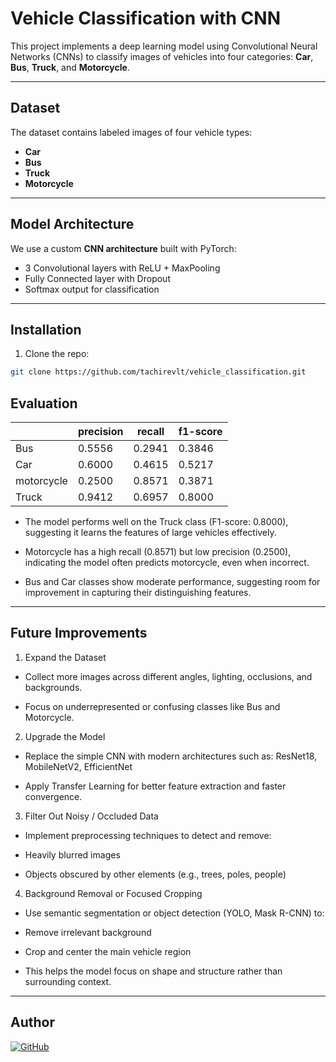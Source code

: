 #  Vehicle Classification with CNN

This project implements a deep learning model using Convolutional Neural Networks (CNNs) to classify images of vehicles into four categories: **Car**, **Bus**, **Truck**, and **Motorcycle**.

---

##  Dataset

The dataset contains labeled images of four vehicle types:
- **Car**
- **Bus**
- **Truck**
- **Motorcycle**


---

##  Model Architecture

We use a custom **CNN architecture** built with PyTorch:

- 3 Convolutional layers with ReLU + MaxPooling
- Fully Connected layer with Dropout
- Softmax output for classification

---

##  Installation

1. Clone the repo:
```bash
git clone https://github.com/tachirevlt/vehicle_classification.git
```

## Evaluation

|             | precision |   recall | f1-score |
|-------------|-----------|----------|----------|
|        Bus  |   0.5556  |  0.2941  |  0.3846  |
|        Car  |   0.6000  |  0.4615  |  0.5217  |
| motorcycle  |   0.2500  |  0.8571  |  0.3871  |
|      Truck  |   0.9412  |  0.6957  |  0.8000  |

- The model performs well on the Truck class (F1-score: 0.8000), suggesting it learns the features of large vehicles effectively.

- Motorcycle has a high recall (0.8571) but low precision (0.2500), indicating the model often predicts motorcycle, even when incorrect.

- Bus and Car classes show moderate performance, suggesting room for improvement in capturing their distinguishing features.

---

## Future Improvements

1. Expand the Dataset
- Collect more images across different angles, lighting, occlusions, and backgrounds.

- Focus on underrepresented or confusing classes like Bus and Motorcycle.

2. Upgrade the Model
- Replace the simple CNN with modern architectures such as:
ResNet18, MobileNetV2, EfficientNet

- Apply Transfer Learning for better feature extraction and faster convergence.

3. Filter Out Noisy / Occluded Data
- Implement preprocessing techniques to detect and remove:

- Heavily blurred images

- Objects obscured by other elements (e.g., trees, poles, people)

4.  Background Removal or Focused Cropping
- Use semantic segmentation or object detection (YOLO, Mask R-CNN) to:

- Remove irrelevant background

- Crop and center the main vehicle region

- This helps the model focus on shape and structure rather than surrounding context.

---

## Author

[![GitHub](https://img.shields.io/badge/GitHub-tachirevlt-blue?logo=github)](https://github.com/tachirevlt)
